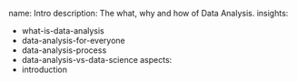 name: Intro
description: The what, why and how of Data Analysis.
insights:
  - what-is-data-analysis
  - data-analysis-for-everyone
  - data-analysis-process
  - data-analysis-vs-data-science
aspects:
  - introduction